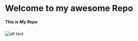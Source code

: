 # Welcome to my awesome Repo

##### **This is My Repo**
![alt text](http://www.socialventurepartners.org/arizona/2017/01/20/welcome-new-partners/)